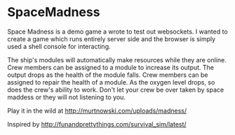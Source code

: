 # SpaceMadness

Space Madness is a demo game a wrote to test out websockets.  I wanted to create a game which runs entirely server side and the browser is simply used a shell console for interacting.

The ship's modules will automatically make resources while they are online.  Crew members can be assigned to a module to increase its output.  The output drops as the health of the module falls.  Crew members can be assigned to repair the health of a module.  As the oxygen level drops, so does the crew's ability to work.  Don't let your crew be over taken by space maddess or they will not listening to you.

Play it in the wild at http://murtnowski.com/uploads/madness/

Inspired by http://funandprettythings.com/survival_sim/latest/
